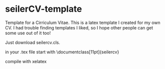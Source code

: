 # seilerCV-template
Template for a Cirriculum Vitae. 
This is a latex template I created for my own CV. I had trouble finding templates I liked, so I hope other people can get some use out of it too!

Just download seilercv.cls.

in your .tex file start with \documentclass[11pt]{seilercv} 

compile with xelatex
